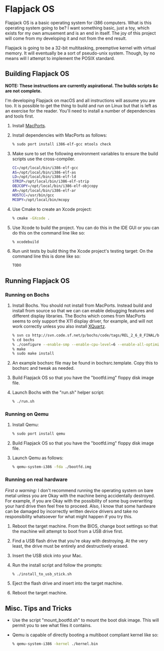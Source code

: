 # Flapjack OS

Flapjack OS is a basic operating system for i386 computers. What is this operating system going to be? I want something basic, just a toy, which exists for my own amusement and is an end in itself. The joy of this project will come from my developing it and not from the end result.

Flapjack is going to be a 32-bit multitasking, preemptive kernel with virtual memory. It will eventually be a sort of pseudo-unix system. Though, by no means will I attempt to implement the POSIX standard.

## Building Flapjack OS

__NOTE: These instructions are currently aspirational. The builds scripts &c are not complete.__

I'm developing Flapjack on macOS and all instructions will assume you are too. It is possible to get the thing to build and run on Linux but that is left as an exercise for the reader. You'll need to install a number of dependencies and tools first.

1. Install [MacPorts](https://www.macports.org).
2. Install dependencies with MacPorts as follows:

   ```bash
   % sudo port install i386-elf-gcc mtools check
   ```

3. Make sure to set the following environment variables to ensure the build scripts use the cross-compiler.

   ```bash
   CC=/opt/local/bin/i386-elf-gcc
   AS=/opt/local/bin/i386-elf-as
   LD=/opt/local/bin/i386-elf-ld
   STRIP=/opt/local/bin/i386-elf-strip
   OBJCOPY=/opt/local/bin/i386-elf-objcopy
   AR=/opt/local/bin/i386-elf-ar
   HOSTCC=/usr/bin/gcc
   MCOPY=/opt/local/bin/mcopy 
   ```

4. Use Cmake to create an Xcode project:

   ```bash
   % cmake -GXcode .
   ```

5. Use Xcode to build the project. You can do this in the IDE GUI or you can do this on the command line like so:

   ```bash
   % xcodebuild
   ```

6. Run unit tests by build thing the Xcode project's testing target: On the command line this is done like so:

   ```bash
   TODO
   ```

## Running Flapjack OS

### Running on Bochs

1. Install Bochs. You should not install from MacPorts. Instead build and install from source so that we can can enable debugging features and different display libraries. The Bochs which comes from MacPorts seems to only support the X11 display driver, for example, and will not work correctly unless you also install [XQuartz](https://www.xquartz.org).

   ```bash
   % svn co http://svn.code.sf.net/p/bochs/code/tags/REL_2_6_8_FINAL/bochs boch
   % cd bochs
   % ./configure --enable-smp --enable-cpu-level=6 --enable-all-optimizations --enable-x86-64 --enable-pci --enable-vmx --enable-debugger --enable-disasm --enable-debugger-gui --enable-logging --enable-fpu --enable-3dnow --enable-sb16=dummy --enable-cdrom --enable-x86-debugger --enable-iodebug --disable-plugins --disable-docbook --with-term --with-sdl2
   % make
   % sudo make install
   ```

2. An example bochsrc file may be found in bochsrc.template. Copy this to bochsrc and tweak as needed.
3. Build Flapjack OS so that you have the "bootfd.img" floppy disk image file.
4. Launch Bochs with the "run.sh" helper script:

   ```bash
   % ./run.sh
   ```

### Running on Qemu

1. Install Qemu:

   ```bash
   % sudo port install qemu
   ```

2. Build Flapjack OS so that you have the "bootfd.img" floppy disk image file.
3. Launch Qemu as follows:

   ```bash
   % qemu-system-i386 -fda ./bootfd.img
   ```

### Running on real hardware

*First a warning:* I don't recommend running the operating system on bare metal unless you are Okay with the machine being accidentally destroyed. For example, if you are Okay with the possibility of some bug overwriting your hard drive then feel free to proceed. Also, I know that some hardware can be damaged by incorrectly written device drivers and take no responsibility whatsoever for what might happen if you try this.

1. Reboot the target machine. From the BIOS, change boot settings so that the machine will attempt to boot from a USB drive first.
2. Find a USB flash drive that you're okay with destroying. At the very least, the drive must be entirely and destructively erased.
2. Insert the USB stick into your Mac.
3. Run the install script and follow the prompts:

   ```bash
   % ./install_to_usb_stick.sh
   ```

4. Eject the flash drive and insert into the target machine.
5. Reboot the target machine.


## Misc. Tips and Tricks

* Use the script "mount_bootfd.sh" to mount the boot disk image. This will permit you to see what files it contains.
* Qemu is capable of directly booting a multiboot compliant kernel like so:

   ```bash
   % qemu-system-i386 -kernel ./kernel.bin
   ```
